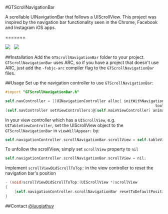 #GTScrollNavigationBar

A scrollable UINavigationBar that follows a UIScrollView. This project was inspired by the navigation bar functionality seen in the Chrome, Facebook and Instagram iOS apps.

=======

![](http://luugiathuy.com/wp-content/uploads/2013/12/GTScrollUINavigationBar1.png)  &nbsp;  ![](http://luugiathuy.com/wp-content/uploads/2013/12/GTScrollUINavigationBar2.png)

##Installation
Add the `GTScrollNavigationBar` folder to your project. `GTScrollNavigationBar` uses ARC, so if you have a project that doesn't use ARC, just add the `-fobjc-arc` compiler flag to the `GTScrollNavigationBar` files.

##Usage
Set up the navigation controller to use `GTScrollNavigationBar`:
```objective-c
#import "GTScrollNavigationBar.h"

self.navController = [[UINavigationController alloc] initWithNavigationBarClass:[GTScrollNavigationBar class] 
                                                                   toolbarClass:nil];
[self.navController setViewControllers:@[self.mainViewController] animated:NO];
```

In your view controller which has a `UIScrollView`, e.g. `UITableViewController`, set the UIScrollView object to the `GTScrollNavigationBar` in `viewWillAppear:` by:
```objective-c
self.navigationController.scrollNavigationBar.scrollView = self.tableView;
```

To unfollow the scrollView, simply set `scrollView` property to `nil`
```objective-c
self.navigationController.scrollNavigationBar.scrollView = nil;
```

Implement `scrollViewDidScrollToTop:` in the view controller to reset the navigation bar's position
```objective-c
- (void)scrollViewDidScrollToTop:(UIScrollView *)scrollView
{
    [self.navigationController.scrollNavigationBar resetToDefaultPosition:YES];
}
```

##Contact
[@luugiathuy](http://twitter.com/luugiathuy)

